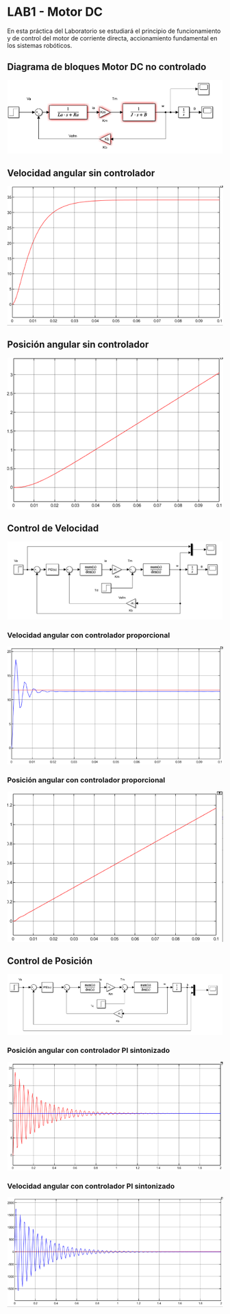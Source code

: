 # LAB1 - Motor DC

En esta práctica del Laboratorio se estudiará el principio de funcionamiento y de control del
motor de corriente directa, accionamiento fundamental en los sistemas robóticos.

## Diagrama de bloques Motor DC no controlado

![alt text](./Diagramas/diagrama1.PNG)

## Velocidad angular sin controlador

![alt text](./Graficas/No%20controlado/vel_4V.PNG)

## Posición angular sin controlador

![alt text](./Graficas/No%20controlado/pos_4V.PNG)

## Control de Velocidad

![alt text](./Diagramas/diagrama2.PNG)

### Velocidad angular con controlador proporcional

![alt text](./Graficas/Controlado/vel_kp_5.PNG)

### Posición angular con controlador proporcional

![alt text](./Graficas/Controlado/pos_kp_5.PNG)

## Control de Posición

![alt text](./Diagramas/diagrama3.PNG)

### Posición angular con controlador PI sintonizado

![alt text](./Graficas/Controlado/pos_PI_sintonizado.PNG)

### Velocidad angular con controlador PI sintonizado

![alt text](./Graficas/Controlado/vel_PI_sintonizado.PNG)
